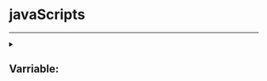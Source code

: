 # javaScripts<br>
<hr>

<details>
  <summary>   

<h2>Varriable: </h2></summary><br>
  <hr>
In JavaScript, there are several ways to declare variables:<br>

1) var: This is the traditional way to declare a variable in JavaScript. Variables declared with var are function-scoped,<br>
which means that they are accessible within the function in which they are declared, as well as any functions that are<br>
nested within that function.<br>

2) let: This keyword was introduced in JavaScript as part of the ECMAScript 2015 (ES6) specification. It is used to<br>
declare a block-scoped variable, which means that it is only accessible within the block in which it is declared. <br>
A block is a piece of code that is enclosed within curly braces, such as the body of an if statement or a for loop.<br>

3) const: This keyword was also introduced in JavaScript as part of the ECMAScript 2015 (ES6) specification. It is used <br>
to declare a constant, which is a variable that cannot be re-assigned a different value after it has been declared. <br>
Constants are also block-scoped, just like variables declared with let.<br>

In addition to these ways to declare variables, there are also several data types that can be used in JavaScript:<br>

4) string: This is used to represent a sequence of characters, such as a word or a phrase. Strings are denoted by<br>
enclosing the characters in single or double quotes.<br>

5) number: This is used to represent numerical values, such as integers or floating-point numbers.<br>

6) boolean: This is used to represent a true or false value.<br>

7) null: This represents a null value, which indicates the absence of a value or a null reference.<br>

8) undefined: This represents a value that has not been assigned a value yet.<br>

9) object: This is a complex data type that can contain multiple properties and methods. Objects are used to store<br>
and organize data in a more structured way.<br>

10) symbol: This is a unique data type that was introduced in JavaScript as part of the ECMAScript 2015 (ES6)<br>
specification. It is used to create unique identifiers for objects.<br>

11) function: This is a block of code that can be executed when it is called. Functions can accept input in the<br>
form of arguments, and they can return a value when they are executed.<br>
  
  
 </details>
